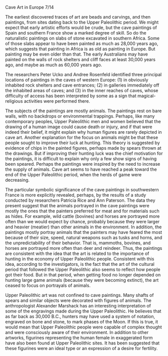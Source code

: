 Cave Art in Europe  7/14

The earliest discovered traces of art are beads and carvings, and then paintings, from sites dating back to the Upper Paleolithic period. We might expect that early artistic efforts would be crude, but the cave paintings of Spain and southern France show a marked degree of skill. So do the naturalistic paintings on slabs of stone excavated in southern Africa. Some of those slabs appear to have been painted as much as 28,000 years ago, which suggests that painting in Africa is as old as painting in Europe. But painting may be even older than that. The early Australians may have painted on the walls of rock shelters and cliff faces at least 30,000 years ago, and maybe as much as 60,000 years ago.

The researchers Peter Ucko and Andree Rosenfeld identified three principal locations of paintings in the caves of western Europe: (1) in obviously inhabited rock shelters and cave entrances; (2) in galleries immediately off the inhabited areas of caves; and (3) in the inner reaches of caves, whose difficulty of access has been interpreted by some as a sign that magical-religious activities were performed there.

The subjects of the paintings are mostly animals. The paintings rest on bare walls, with no backdrops or environmental trappings. Perhaps, like many contemporary peoples, Upper Paleolithic men and women believed that the drawing of a human image could cause death or injury, and if that were indeed their belief, it might explain why human figures are rarely depicted in cave art. Another explanation for the focus on animals might be that these people sought to improve their luck at hunting. This theory is suggested by evidence of chips in the painted figures, perhaps made by spears thrown at the drawings. But if improving their hunting luck was the chief motivation for the paintings, it is difficult to explain why only a few show signs of having been speared. Perhaps the paintings were inspired by the need to increase the supply of animals. Cave art seems to have reached a peak toward the end of the Upper Paleolithic period, when the herds of game were decreasing.   

The particular symbolic significance of the cave paintings in southwestern France is more explicitly revealed, perhaps, by the results of a study conducted by researchers Patricia Rice and Ann Paterson. The data they present suggest that the animals portrayed in the cave paintings were mostly the ones that the painters preferred for meat and for materials such as hides. For example, wild cattle (bovines) and horses are portrayed more often than we would expect by chance, probably because they were larger and heavier (meatier) than other animals in the environment. In addition, the paintings mostly portray animals that the painters may have feared the most because of their size, speed, natural weapons such as tusks and horns, and the unpredictability of their behavior. That is, mammoths, bovines, and horses are portrayed more often than deer and reindeer. Thus, the paintings are consistent with the idea that the art is related to the importance of hunting in the economy of Upper Paleolithic people. Consistent with this idea, according to the investigators, is the fact that the art of the cultural period that followed the Upper Paleolithic also seems to reflect how people got their food. But in that period, when getting food no longer depended on hunting large game animals (because they were becoming extinct), the art ceased to focus on portrayals of animals.

Upper Paleolithic art was not confined to cave paintings. Many shafts of spears and similar objects were decorated with figures of animals. The anthropologist Alexander Marshack has an interesting interpretation of some of the engravings made during the Upper Paleolithic. He believes that as far back as 30,000 B.C., hunters may have used a system of notation, engraved on bone and stone, to mark phases of the Moon. If this is true, it would mean that Upper Paleolithic people were capable of complex thought and were consciously aware of their environment. In addition to other artworks, figurines representing the human female in exaggerated form have also been found at Upper Paleolithic sites. It has been suggested that these figurines were an ideal type or an expression of a desire for fertility.